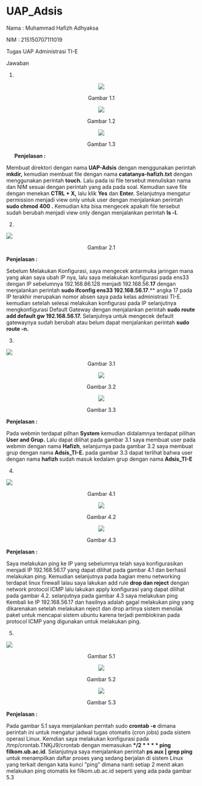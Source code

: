 # UAP_Adsis

Nama	: Muhammad Hafizh Adhyaksa

NIM	: 215150707111019

Tugas UAP Administrasi TI-E

Jawaban

1. 
<p align="center">
  <img src="https://github.com/apinggggg/UAP_Adsis/blob/main/Images/UAP1.1.png" >
</p>
<p align="center">Gambar 1.1</p>


<p align="center">
  <img src="https://github.com/apinggggg/UAP_Adsis/blob/main/Images/UAP1.2.png" >
</p>
<p align="center">Gambar 1.2</p>



<p align="center">
  <img src="https://github.com/apinggggg/UAP_Adsis/blob/main/Images/UAP1.3.png" >
</p>
<p align="center">Gambar 1.3</p>


`	`**Penjelasan :**

Membuat direktori dengan nama **UAP-Adsis** dengan menggunakan perintah **mkdir,** kemudian membuat file dengan nama **catatanya-hafizh.txt** dengan menggunakan perintah **touch.** Lalu pada isi file tersebut menuliskan nama dan NIM sesuai dengan perintah yang ada pada soal. Kemudian save file dengan menekan **CTRL + X,** lalu klik **Yes** dan **Enter.** Selanjutnya mengatur permission menjadi view only untuk user dengan menjalankan perintah **sudo chmod 400 <Nama File>.** Kemudian kita bisa mengecek apakah file tersebut sudah berubah menjadi view only dengan menjalankan perintah **ls -l.**
  

2. <p align="center">
  <img src="https://github.com/apinggggg/UAP_Adsis/blob/main/Images/UAP2.1.png" >
</p>
<p align="center">Gambar 2.1</p>



**Penjelasan :**

Sebelum Melakukan Konfigurasi, saya mengecek antarmuka jaringan mana yang akan saya ubah IP nya, lalu saya melakukan konfigurasi pada ens33 dengan IP sebelumnya 192.168.86.128 menjadi 192.168.56.**17** dengan menjalankan perintah **sudo ifconfig ens33 192.168.56.17**.** angka 17 pada IP terakhir merupakan nomor absen saya pada kelas administrasi TI-E. kemudian setelah selesai melakukan konfigurasi pada IP selanjutnya mengkonfigurasi Default Gateway dengan menjalankan perintah **sudo route add default gw 192.168.56.17.** Selanjutnya untuk mengecek default gatewaynya sudah berubah atau belum dapat menjalankan perintah **sudo route -n.**



3. <p align="center">
  <img src="https://github.com/apinggggg/UAP_Adsis/blob/main/Images/UAP3.1.png" >
</p>
<p align="center">Gambar 3.1</p>

<p align="center">
  <img src="https://github.com/apinggggg/UAP_Adsis/blob/main/Images/UAP3.2.png" >
</p>
<p align="center">Gambar 3.2</p>


<p align="center">
  <img src="https://github.com/apinggggg/UAP_Adsis/blob/main/Images/UAP3.3.png" >
</p>
<p align="center">Gambar 3.3</p>

**Penjelasan :**

Pada webmin terdapat pilhan **System** kemudian didalamnya terdapat pilihan **User and Grup.** Lalu dapat dilihat pada gambar 3.1 saya membuat user pada webmin dengan nama **Hafizh**, selanjurnya pada gambar 3.2 saya membuat grup dengan nama **Adsis\_TI-E.** pada gambar 3.3 dapat terlihat bahwa user dengan nama **hafizh** sudah masuk kedalam grup dengan nama **Adsis\_TI-E**


4. <p align="center">
  <img src="https://github.com/apinggggg/UAP_Adsis/blob/main/Images/UAP4.1.png" >
</p>
<p align="center">Gambar 4.1</p>

<p align="center">
  <img src="https://github.com/apinggggg/UAP_Adsis/blob/main/Images/UAP4.2.png" >
</p>
<p align="center">Gambar 4.2</p>

<p align="center">
  <img src="https://github.com/apinggggg/UAP_Adsis/blob/main/Images/UAP4.3.png" >
</p>
<p align="center">Gambar 4.3</p>

**Penjelasan :**

Saya melakukan ping ke IP yang sebelumnya telah saya konfigurasikan menjadi IP 192.168.56.17 yang dapat dilihat pada gambar 4.1 dan berhasil melakukan ping. Kemudian selanjutnya pada bagian menu networking terdapat linux firewall lalau saya lakukan add rule **drop dan reject** dengan network protocol ICMP lalu lakukan apply konfigurasi yang dapat dilihat pada gambar 4.2. selanjutnya pada gambar 4.3 saya melakukan ping Kembali ke IP 192.168.56.17 dan hasilnya adalah gagal melakukan ping yang dikarenakan setelah melakukan reject dan drop artinya sistem menolak paket untuk mencapai sistem ubuntu karena terjadi pemblokiran pada protocol ICMP yang digunakan untuk melakukan ping.


5. <p align="center">
  <img src="https://github.com/apinggggg/UAP_Adsis/blob/main/Images/UAP5.1.png" >
</p>
<p align="center">Gambar 5.1</p>

<p align="center">
  <img src="https://github.com/apinggggg/UAP_Adsis/blob/main/Images/UAP5.2.png" >
</p>
<p align="center">Gambar 5.2</p>

<p align="center">
  <img src="https://github.com/apinggggg/UAP_Adsis/blob/main/Images/UAP5.3.png" >
</p>
<p align="center">Gambar 5.3</p>

**Penjelasan :**

Pada gambar 5.1 saya menjalankan perntah sudo **crontab -e** dimana perintah ini untuk mengatur jadwal tugas otomatis (cron jobs) pada sistem operasi Linux. Kemdian saya melakukan konfigurasi pada /tmp/crontab.TNKjJ9/crontab dengan memasukan **\*/2 \* \* \* \* ping filkom.ub.ac.id**. Selanjutnya saya menjalankan perintah **ps aux | grep ping** untuk menampilkan daftar proses yang sedang berjalan di sistem Linux yang terkait dengan kata kunci "ping" dimana nanti setiap 2 menit akan melakukan ping otomatis ke filkom.ub.ac.id seperti yang ada pada gambar 5.3


